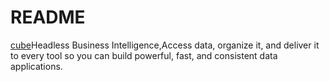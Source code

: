 # README

[cube](https://cube.dev/)Headless Business Intelligence,Access data, organize it, and deliver it to every tool
so you can build powerful, fast, and consistent data applications.

